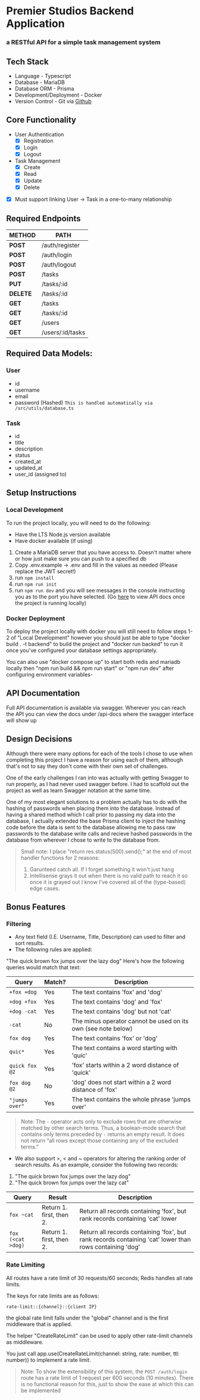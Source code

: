# Premier Studios Backend Application

### a RESTful API for a simple task management system

## Tech Stack

- Language - Typescript
- Database - MariaDB
- Database ORM - Prisma
- Development/Deployment - Docker
- Version Control - Git via [Github](https://github.com/hycord/premierstudios-application-backend)

## Core Functionality

- User Authentication
  - [x] Registration
  - [x] Login
  - [x] Logout
- Task Management
  - [x] Create
  - [x] Read
  - [x] Update
  - [x] Delete
- [x] Must support linking User -> Task in a one-to-many relationship

## Required Endpoints

| **METHOD** | **PATH**         |
| ---------- | ---------------- |
| **POST**   | /auth/register   |
| **POST**   | /auth/login      |
| **POST**   | /auth/logout     |
| **POST**   | /tasks           |
| **PUT**    | /tasks/:id       |
| **DELETE** | /tasks/:id       |
| **GET**    | /tasks           |
| **GET**    | /tasks/:id       |
| **GET**    | /users           |
| **GET**    | /users/:id/tasks |

## Required Data Models:

### User

- id
- username
- email
- password (Hashed) `This is handled automatically via /src/utils/database.ts`

### Task

- id
- title
- description
- status
- created_at
- updated_at
- user_id (assigned to)

## Setup Instructions

### Local Development

To run the project locally, you will need to do the following:

- Have the LTS Node.js version available
- Have docker available (if using)

1. Create a MariaDB server that you have access to. Doesn't matter where or how just make sure you can push to a specified db
2. Copy .env.example -> .env and fill in the values as needed (Please replace the JWT secret!)
3. run `npm install`
4. run `npm run init`
5. run `npm run dev` and you will see messages in the console instructing you as to the port you have selected. (Go [here](https://localhost:3000/api-docs) to view API docs once the project is running locally)

### Docker Deployment

To deploy the project locally with docker you will still need to follow steps 1-2 of "Local Development" however you should just be able to type "docker build . -t backend" to build the project and "docker run backed" to run it once you've configured your database settings appropriately.

You can also use "docker compose up" to start both redis and mariadb locally then "npm run build && npm run start" or "npm run dev" after configuring environment variables-

## API Documentation

Full API documentation is available via swagger.
Wherever you can reach the API you can view the docs under <host>/api-docs where the swagger interface will show up

## Design Decisions

Although there were many options for each of the tools I chose to use when completing this project I have a reason for using each of them, although that's not to say they don't come with their own set of challenges.

One of the early challenges I ran into was actually with getting Swagger to run properly, as I had never used swagger before. I had to scaffold out the project as well as learn Swagger notation at the same time.

One of my most elegant solutions to a problem actually has to do with the hashing of passwords when placing them into the database.
Instead of having a shared method which I call prior to passing my data into the database, I actually extended the base Prisma client to inject the hashing code before the data is sent to the database allowing me to pass raw passwords to the database write calls and recieve hashed passwords in the database from wherever I chose to write to the database from.

> Small note: I place "return res.status(500).send();" at the end of most handler functions for 2 reasons:
>
> 1. Garunteed catch all. If I forget something it won't just hang
> 2. Intellisense grays it out when there is no valid path to reach it so once it is grayed out I know I've covered all of the (type-based) edge cases.

## Bonus Features

### Filtering

- Any text field (I.E. Username, Title, Description) can used to filter and sort results.
- The following rules are applied:

"The quick brown fox jumps over the lazy dog"
Here's how the following queries would match that text:

| Query          | Match? | Description                                                   |
| -------------- | ------ | ------------------------------------------------------------- |
| `+fox +dog`    | Yes    | The text contains 'fox' and 'dog'                             |
| `+dog +fox`    | Yes    | The text contains 'dog' and 'fox'                             |
| `+dog -cat`    | Yes    | The text contains 'dog' but not 'cat'                         |
| `-cat`         | No     | The minus operator cannot be used on its own (see note below) |
| `fox dog`      | Yes    | The text contains 'fox' or 'dog'                              |
| `quic*`        | Yes    | The text contains a word starting with 'quic'                 |
| `quick fox @2` | Yes    | 'fox' starts within a 2 word distance of 'quick'              |
| `fox dog @2`   | No     | 'dog' does not start within a 2 word distance of 'fox'        |
| `"jumps over"` | Yes    | The text contains the whole phrase 'jumps over'               |

> Note: The `-` operator acts only to exclude rows that are otherwise matched by other search terms. Thus, a boolean-mode search that contains only terms preceded by `-` returns an empty result. It does not return “all rows except those containing any of the excluded terms.”

- We also support >, < and ~ operators for altering the ranking order of search results. As an example, consider the following two records:

1. "The quick brown fox jumps over the lazy dog"
2. "The quick brown fox jumps over the lazy cat"

| Query             | Result                   | Description                                                                                             |
| ----------------- | ------------------------ | ------------------------------------------------------------------------------------------------------- |
| `fox ~cat`        | Return 1. first, then 2. | Return all records containing 'fox', but rank records containing 'cat' lower                            |
| `fox (<cat >dog)` | Return 1. first, then 2. | Return all records containing 'fox', but rank records containing 'cat' lower than rows containing 'dog' |

### Rate Limiting

All routes have a rate limit of 30 requests/60 seconds; Redis handles all rate limits.

The keys for rate limits are as follows:

`rate-limit::{channel}::{client IP}`

the global rate limit falls under the "global" channel and is the first middleware that is applied.

The helper "CreateRateLimit" can be used to apply other rate-limit channels as middleware.

You just call app.use(CreateRateLimit(channel: string, rate: number, ttl: number)) to implement a rate limit.

> Note: To show the extensibility of this system, the `POST /auth/login` route has a rate limit of 1 request per 600 seconds (10 minutes).
> There is no functional reason for this, just to show the ease at which this can be implemented
